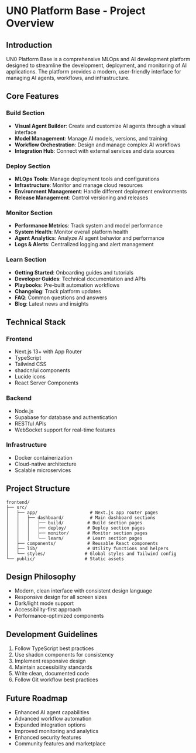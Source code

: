 # UN0 Platform Base - Project Overview

## Introduction
UN0 Platform Base is a comprehensive MLOps and AI development platform designed to streamline the development, deployment, and monitoring of AI applications. The platform provides a modern, user-friendly interface for managing AI agents, workflows, and infrastructure.

## Core Features

### Build Section
- **Visual Agent Builder**: Create and customize AI agents through a visual interface
- **Model Management**: Manage AI models, versions, and training
- **Workflow Orchestration**: Design and manage complex AI workflows
- **Integration Hub**: Connect with external services and data sources

### Deploy Section
- **MLOps Tools**: Manage deployment tools and configurations
- **Infrastructure**: Monitor and manage cloud resources
- **Environment Management**: Handle different deployment environments
- **Release Management**: Control versioning and releases

### Monitor Section
- **Performance Metrics**: Track system and model performance
- **System Health**: Monitor overall platform health
- **Agent Analytics**: Analyze AI agent behavior and performance
- **Logs & Alerts**: Centralized logging and alert management

### Learn Section
- **Getting Started**: Onboarding guides and tutorials
- **Developer Guides**: Technical documentation and APIs
- **Playbooks**: Pre-built automation workflows
- **Changelog**: Track platform updates
- **FAQ**: Common questions and answers
- **Blog**: Latest news and insights

## Technical Stack

### Frontend
- Next.js 13+ with App Router
- TypeScript
- Tailwind CSS
- shadcn/ui components
- Lucide icons
- React Server Components

### Backend
- Node.js
- Supabase for database and authentication
- RESTful APIs
- WebSocket support for real-time features

### Infrastructure
- Docker containerization
- Cloud-native architecture
- Scalable microservices

## Project Structure
```
frontend/
├── src/
│   ├── app/                    # Next.js app router pages
│   │   ├── dashboard/          # Main dashboard sections
│   │   │   ├── build/         # Build section pages
│   │   │   ├── deploy/        # Deploy section pages
│   │   │   ├── monitor/       # Monitor section pages
│   │   │   └── learn/         # Learn section pages
│   ├── components/            # Reusable React components
│   ├── lib/                   # Utility functions and helpers
│   └── styles/               # Global styles and Tailwind config
└── public/                   # Static assets
```

## Design Philosophy
- Modern, clean interface with consistent design language
- Responsive design for all screen sizes
- Dark/light mode support
- Accessibility-first approach
- Performance-optimized components

## Development Guidelines
1. Follow TypeScript best practices
2. Use shadcn components for consistency
3. Implement responsive design
4. Maintain accessibility standards
5. Write clean, documented code
6. Follow Git workflow best practices

## Future Roadmap
- Enhanced AI agent capabilities
- Advanced workflow automation
- Expanded integration options
- Improved monitoring and analytics
- Enhanced security features
- Community features and marketplace
